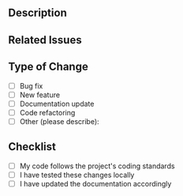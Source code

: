 
## Description
<!-- Provide a brief description of the changes in this PR -->

## Related Issues
<!-- Reference any related issues using # followed by the issue number -->

## Type of Change
- [ ] Bug fix
- [ ] New feature
- [ ] Documentation update
- [ ] Code refactoring
- [ ] Other (please describe):

## Checklist
- [ ] My code follows the project's coding standards
- [ ] I have tested these changes locally
- [ ] I have updated the documentation accordingly
